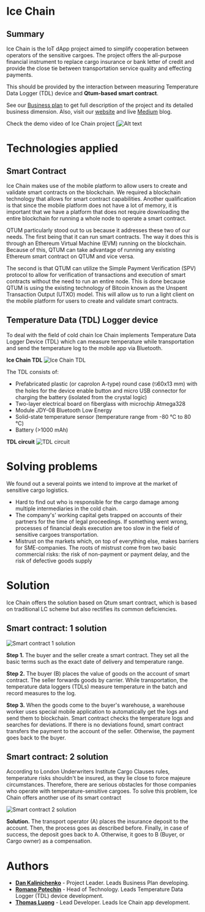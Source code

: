 # Ice Chain
## Summary 
Ice Chain is the IoT dApp project aimed to simplify cooperation between operators of the sensitive cargoes. The project offers the all-purpose financial instrument to replace cargo insurance or bank letter of credit and provide the close tie between transportation service quality and effecting payments. 

This should be provided by the interaction between measuring Temperature Data Logger (TDL) device and **Qtum-based smart contract**. 

See our [Business plan](https://drive.google.com/file/d/17s6qXawPR3rnK8C85eox69PzEkbdI73v/view?usp=sharing) to get full description of the project and its detailed business dimension.
Also, visit our [website](http://icechain.tilda.ws/qtum#rec66323650) and live [Medium](https://medium.com/@icechain) blog.

Check the demo video of Ice Chain project
[![Alt text](https://www.youtube.com/watch?v=4n5POTLpsX8&t=7s)

# Technologies applied
## Smart Contract 
Ice Chain makes use of the mobile platform to allow users to create and validate smart contracts on the blockchain. We required a blockchain technology that allows for smart contract capabilities. Another qualification is that since the mobile platform does not have a lot of memory, it is important that we have a platform that does not require downloading the entire blockchain for running a whole node to operate a smart contract.

QTUM particularly stood out to us because it addresses these two of our needs. The first being that it can run smart contracts. The way it does this is through an Ethereum Virtual Machine (EVM) running on the blockchain. Because of this, QTUM can take advantage of running any existing Ethereum smart contract on QTUM and vice versa.
	
The second is that QTUM can utilize the Simple Payment Verification (SPV) protocol to allow for verification of transactions and execution of smart contracts without the need to run an entire node. This is done because QTUM is using the existing technology of Bitcoin known as the Unspent Transaction Output (UTXO) model. This will allow us to run a light client on the mobile platform for users to create and validate smart contracts.

## Temperature Data (TDL) Logger device 
To deal with the field of cold chain Ice Chain implements Temperature Data Logger Device (TDL) which can measure temperature while transportation and send the temperature log to the mobile app via Bluetooth. 

**Ice Chain TDL**
![Ice Chain TDL](https://cdn-images-1.medium.com/max/800/1*ibqzbaM1mMv8z9CFOcBKYQ.jpeg)

The TDL consists of:
* Prefabricated plastic (or caprolon A-type) round case (⍉60x13 mm) with the holes for the device enable button and micro USB connector for charging the battery (isolated from the crystal logic)
* Two-layer electrical board on fiberglass with microchip Atmega328
* Module JDY-08 Bluetooth Low Energy
* Solid-state temperature sensor (temperature range from -80 ℃  to 80 ℃)
* Battery (>1000 mAh)

**TDL circuit**
![TDL circuit](https://cdn-images-1.medium.com/max/1200/0*Z1I88X3CR_bOYiRT)

# Solving problems
We found out a several points we intend to improve at the market of sensitive cargo logistics.

* Hard to find out who is responsible for the cargo damage among multiple intermediaries in the cold chain.
* The company's' working capital gets trapped on accounts of their partners for the time of legal proceedings. If something went wrong, processes of financial deals execution are too slow in the field of sensitive cargoes transportation.
* Mistrust on the markets which, on top of everything else, makes barriers for SME-companies. The roots of mistrust come from two basic commercial risks: the risk of non-payment or payment delay, and the risk of defective goods supply
  
# Solution
Ice Chain offers the solution based on Qtum smart contract, which is based on traditional LC scheme but also rectifies its common deficiencies. 

## Smart contract: 1 solution
![Smart contract 1 solution](https://static.tildacdn.com/tild3130-3963-4261-b530-336264333332/__2018-09-10__182541.png)

**Step 1.** The buyer and the seller create a smart contract. They set all the basic terms such as the exact date of delivery and temperature range.

**Step 2.** The buyer (B) places the value of goods on the account of smart contract. The seller forwards goods by carrier. While transportation, the temperature data loggers (TDLs) measure temperature in the batch and record measures to the log.

**Step 3.** When the goods come to the buyer's warehouse, a warehouse worker uses special mobile application to automatically get the logs and send them to blockchain. Smart contract checks the temperature logs and searches for deviations. If there is no deviations found, smart contract transfers the payment to the account of the seller. Otherwise, the payment goes back to the buyer. 

## Smart contract: 2 solution
According to London Underwriters Institute Cargo Clauses rules, temperature risks shouldn't be insured, as they lie close to force majeure circumstances. Therefore, there are serious obstacles for those companies who operate with temperature-sensitive cargoes. To solve this problem, Ice Chain offers another use of its smart contract 

![Smart contract 2 solution](https://static.tildacdn.com/tild3634-6539-4935-b739-353666333530/__2018-09-10__182821.png)

**Solution.** The transport operator (A) places the insurance deposit to the account. Then, the process goes as described before. Finally, in case of success, the deposit goes back to A. Otherwise, it goes to B (Buyer, or Cargo owner) as a compensation. 

# Authors
* **[Dan Kalinichenko](https://www.linkedin.com/in/kalinichenkoda/)** - Project Leader. Leads Business Plan developing. 
* **[Romano Potechin](https://www.linkedin.com/in/romano-potechin-b3203415a/)** - Head of Technology. Leads Temperature Data Logger (TDL) device development.
* **[Thomas Luong](https://www.linkedin.com/in/luongthomas/)** - Lead Developer. Leads Ice Chain app development.
